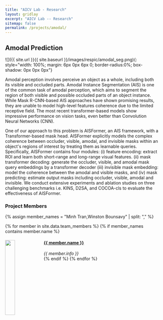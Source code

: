 ```yaml
---
title: "AICV Lab - Research"
layout: gridlay
excerpt: "AICV Lab -- Research"
sitemap: false
permalink: /projects/amodal/
---
```


## Amodal Prediction

![]({{ site.url }}{{ site.baseurl }}/images/respic/amodal_seg.png){: style="width: 100%;  margin: 6px 0px 6px 0; border-radius:0%; box-shadow: 0px 0px 0px"}

Amodal perception involves perceive an object as a whole, including both its visible and occluded parts. Amodal Instance Segmentation (AIS) is one of the common task of amodal perception, which aims to segment the region of both visible and possible occluded parts of an object instance. While Mask R-CNN-based AIS approaches have shown promising results, they are unable to model high-level features coherence due to the limited receptive field. The most recent transformer-based models show impressive performance on vision tasks, even better than Convolution Neural Networks (CNN). 

One of our approach to this problem is AISFormer, an AIS framework, with a Transformer-based mask head. AISFormer explicitly models the complex coherence between occluder, visible, amodal, and invisible masks within an object's regions of interest by treating them as learnable queries. Specifically, AISFormer contains four modules: (i) feature encoding: extract ROI and learn both short-range and long-range visual features. (ii) mask transformer decoding: generate the occluder, visible, and amodal mask query embeddings by a transformer decoder (iii) invisible mask embedding:  model the coherence between the amodal and visible masks, and (iv) mask predicting: estimate output masks including occluder, visible, amodal and invisible. We conduct extensive experiments and ablation studies on three challenging benchmarks i.e. KINS, D2SA, and COCOA-cls to evaluate the effectiveness of AISFormer.

### Project Members 

{% assign member_names = "Minh Tran,Winston Bounsavy" | split: "," %}

{% for member in site.data.team_members %}
{% if member_names contains member.name %}
<div class="col-sm-6 clearfix">
  <img src="{{ site.url }}{{ site.baseurl }}/images/teampic/{{ member.photo }}" class="img-responsive" width="25%" style="float: left" />
  <h4><a href="{{ site.url }}{{ site.baseurl }}/team/{{ member.url }}" class="off">{{ member.name }}</a></h4>
  <i>{{ member.info }}</i>
</div>
{% endif %}
{% endfor %}